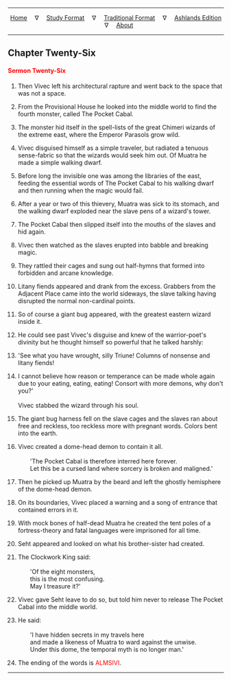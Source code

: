 
---

<!--- Jekyll Page Links -->

<center>
<a href="../../../index.html">Home</a>
&emsp;&nabla;&emsp;
<a href="../../index-study.html">Study Format</a>
&emsp;&nabla;&emsp;
<a href="../../index-traditional.html">Traditional Format</a>
&emsp;&nabla;&emsp;
<a href="../../index-ashlands.html">Ashlands Edition</a>
&emsp;&nabla;&emsp;
<a href="../../../about.html">About</a>
</center>

<!--- Markdown Body Below: -->

---

## Chapter Twenty-Six

#### <span style="color:red">Sermon Twenty-Six</span>

1. Then Vivec left his architectural rapture and went back to the space that was not a space.
2. From the Provisional House he looked into the middle world to find the fourth monster, called The Pocket Cabal.

3. The monster hid itself in the spell-lists of the great Chimeri wizards of the extreme east, where the Emperor Parasols grow wild.
4. Vivec disguised himself as a simple traveler, but radiated a tenuous sense-fabric so that the wizards would seek him out. Of Muatra he made a simple walking dwarf.

5. Before long the invisible one was among the libraries of the east, feeding the essential words of The Pocket Cabal to his walking dwarf and then running when the magic would fail.
6. After a year or two of this thievery, Muatra was sick to its stomach, and the walking dwarf exploded near the slave pens of a wizard's tower.
7. The Pocket Cabal then slipped itself into the mouths of the slaves and hid again.

8. Vivec then watched as the slaves erupted into babble and breaking magic.
9. They rattled their cages and sung out half-hymns that formed into forbidden and arcane knowledge.
10. Litany fiends appeared and drank from the excess. Grabbers from the Adjacent Place came into the world sideways, the slave talking having disrupted the normal non-cardinal points.

11. So of course a giant bug appeared, with the greatest eastern wizard inside it.
12. He could see past Vivec's disguise and knew of the warrior-poet's divinity but he thought himself so powerful that he talked harshly:

13. 'See what you have wrought, silly Triune! Columns of nonsense and litany fiends!
14. I cannot believe how reason or temperance can be made whole again due to your eating, eating, eating! Consort with more demons, why don't you?'\
\
Vivec stabbed the wizard through his soul.

15. The giant bug harness fell on the slave cages and the slaves ran about free and reckless, too reckless more with pregnant words. Colors bent into the earth.

16. Vivec created a dome-head demon to contain it all.\
\
&emsp;&emsp;'The Pocket Cabal is therefore interred here forever.\
&emsp;&emsp;Let this be a cursed land where sorcery is broken and maligned.'

17. Then he picked up Muatra by the beard and left the ghostly hemisphere of the dome-head demon.
18. On its boundaries, Vivec placed a warning and a song of entrance that contained errors in it.
19. With mock bones of half-dead Muatra he created the tent poles of a fortress-theory and fatal languages were imprisoned for all time.

20. Seht appeared and looked on what his brother-sister had created.
21. The Clockwork King said:\
\
&emsp;&emsp;'Of the eight monsters,\
&emsp;&emsp;this is the most confusing.\
&emsp;&emsp;May I treasure it?'

22. Vivec gave Seht leave to do so, but told him never to release The Pocket Cabal into the middle world.
23. He said:\
\
&emsp;&emsp;'I have hidden secrets in my travels here\
&emsp;&emsp;and made a likeness of Muatra to ward against the unwise.\
&emsp;&emsp;Under this dome, the temporal myth is no longer man.'

24. The ending of the words is
<span style="color:red">ALMSIVI</span>.

---
